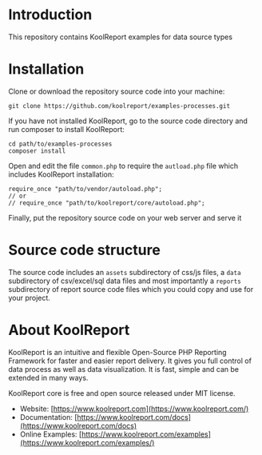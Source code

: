 # Introduction

This repository contains KoolReport examples for data source types

# Installation

Clone or download the repository source code into your machine:

```
git clone https://github.com/koolreport/examples-processes.git
```
If you have not installed KoolReport, go to the source code directory and run composer to install KoolReport:

```
cd path/to/examples-processes
composer install
```

Open and edit the file `common.php` to require the `autload.php` file 
which includes KoolReport installation:

```
require_once "path/to/vendor/autoload.php";
// or
// require_once "path/to/koolreport/core/autoload.php";
```

Finally, put the repository source code on your web server and serve it

# Source code structure

The source code includes an `assets` subdirectory of css/js files, a `data` subdirectory of csv/excel/sql data files 
and most importantly a `reports` subdirectory of report source code files which you could copy and use for your project.


# About KoolReport

KoolReport is an intuitive and flexible Open-Source PHP Reporting Framework for faster and easier report delivery. It gives you full control of data process as well as data visualization. It is fast, simple and can be extended in many ways.

KoolReport core is free and open source released under MIT license.

* Website: [https://www.koolreport.com](https://www.koolreport.com/)
* Documentation: [https://www.koolreport.com/docs](https://www.koolreport.com/docs)  
* Online Examples: [https://www.koolreport.com/examples](https://www.koolreport.com/examples/)